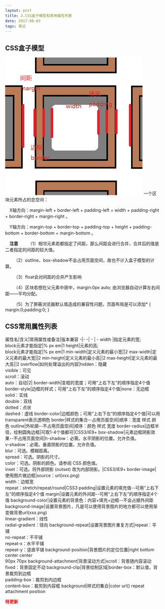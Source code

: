 ```yaml
---
layout: post
title: 3.CSS盒子模型和常用属性列表
date: 2017-08-03 
tags: 笔记   
---
```

## CSS盒子模型
![](/images/posts/css3/css3.png)
一个区块元素所占的总空间：

&emsp;X轴方向：margin-left + border-left + padding-left + width + padding-right + border-right + margin-right 。

&emsp;Y轴方向：margin-top + border-top + padding-top + height + padding-bottom + border-bottom + margin-bottom 。

&emsp;**注意**
&emsp;&emsp;（1）相邻元素若都指定了间距，那么间距会进行合并，合并后的值是二者指定的间距的较大值。

&emsp;&emsp;（2）outline、box-shadow不会占用页面空间，故也不计入盒子模型的计算。

&emsp;&emsp;（3）float会对间距的合并产生影响

&emsp;&emsp;（4）区块若想在父元素中居中，margin:0px auto; 由浏览器自动计算左右间距——平均分配。

&emsp;&emsp;（5）为了屏蔽浏览器默认值造成的兼容性问题，页面布局是可以添加* { margin:0;padding:0; }

## CSS常用属性列表
属性名|含义|常用属性或备注|版本兼容
     -|-  -| - | - 
width |指定元素的宽;<br>block元素才能指定|% px em|1
height|元素的高;<br>block元素才能指定|% px em|1
min-width|定义元素的最小宽||2
max-width|定义元素的最大宽||2
min-height|定义元素的最小高||2
max-height|定义元素的最大高||2
overflow|如何处理溢出的内容|hidden：隐藏<br>visible：可见<br>scroll：滚动<br>auto：自动|2|
border-width|变框的宽度；可用“上右下左”的顺序指定4个值
border-style|边框的样式；可用“上右下左”的顺序指定4个值|none：无边框<br>solid：实线<br>double：双线<br>dotted：点状<br>dashed：虚线
border-color|边框颜色；可用“上右下左”的顺序指定4个值|可以用transparent表示透明色
border|样式的集合--占用页面空间|顺序：宽度 样式 颜色
outline|外轮廓--不占用页面空间|顺序：颜色 样式 宽度
border-radius|边框半径，绘制圆角边框|可取1-4个值都可|CSS3/IE9+
box-shadow|元素边框阴影效果--不占用页面空间|h-shadow：必需。水平阴影的位置。允许负值。<br>v-shadow：必需。垂直阴影的位置。允许负值。<br>blur：可选。模糊距离。<br>spread：可选。阴影的尺寸。<br>color：可选。阴影的颜色。请参阅 CSS 颜色值。<br>inset：可选。将外部阴影 (outset) 改为内部阴影。|CSS3/IE9+
border-image|使用图片做边框|source：url(xxx.png)<br>width：边框宽<br>repeat：stretch/repeat/round|CSS3
padding|设置元素的填充值--可用“上右下左”的顺序指定4个值
margin|设置元素的外间距--可用“上右下左”的顺序指定4个值
background-color|设置元素的背景色：内容+填充+边框--不会占据外间距
background-image|设置背景图片，凡是可以使用背景图片的地方都可以使用渐变做背景url(xxx.png)<br>linear-gradient：线性<br>radial-gradient：径向
background-repeat|设置背景图片重复方式|repeat：平铺<br>no-repeat：不平铺<br>repeat-x：水平平铺<br>repeat-y：竖直平铺
background-position|背景图片的定位位置|right bottom<br>center center<br>90px  70px
background-attachment|背景滚动方式|scroll：背景随内容滚动<br>fixed：背景固定不动
background-clip|背景绘制区域|border-box：默认值，背景裁剪到边框<br>padding-box：裁剪到内边框<br>content-box：裁剪到内容框
background|样式的集合|color url() repeat attachment position

<font color="#f00">**待更新**</font>








